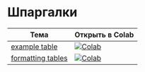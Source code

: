 # Шпаргалки

<!-- START CHEATSHEETS TABLE -->
| Тема | Открыть в Colab |
|------|------------------|
| [example table](cheatsheets/example_table.ipynb) | [![Colab](https://colab.research.google.com/assets/colab-badge.svg)](https://colab.research.google.com/github/jkrndkot/GitPyProba/blob/master/cheatsheets/example_table.ipynb) |
| [formatting tables](cheatsheets/formatting_tables.ipynb) | [![Colab](https://colab.research.google.com/assets/colab-badge.svg)](https://colab.research.google.com/github/jkrndkot/GitPyProba/blob/master/cheatsheets/formatting_tables.ipynb) |
<!-- END CHEATSHEETS TABLE -->